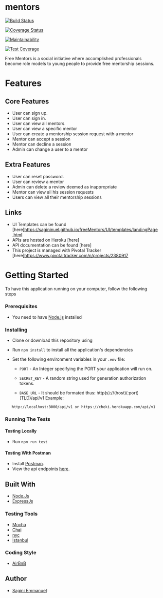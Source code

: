 # mentors

[![Build Status](https://travis-ci.org/sagininuel/mentors.svg?branch=develop)](https://travis-ci.org/sagininuel/mentors)

[![Coverage Status](https://coveralls.io/repos/github/sagininuel/mentors/badge.svg)](https://coveralls.io/github/sagininuel/mentors)

[![Maintainability](https://api.codeclimate.com/v1/badges/7b4058a96bad5c9bfee5/maintainability)](https://codeclimate.com/github/sagininuel/mentors/maintainability)

[![Test Coverage](https://api.codeclimate.com/v1/badges/7b4058a96bad5c9bfee5/test_coverage)](https://codeclimate.com/github/sagininuel/mentors/test_coverage)

Free Mentors is a social initiative where accomplished professionals become role models to young people to provide free mentorship sessions.

# Features

## Core Features

- User can sign up.
- User can sign in.
- User can view all mentors.
- User can view a specific mentor
- User can create a mentorship session request with a mentor
- Mentor can accept a session
- Mentor can decline a session
- Admin can change a user to a mentor

## Extra Features

- User can reset password.
- User can review a mentor
- Admin can delete a review deemed as inappropriate
- Mentor can view all his session requests
- Users can view all their mentorship sessions

## Links

- UI Templates can be found [here]https://sagininuel.github.io/freeMentors/UI/templates/landingPage.html
- APIs are hosted on Heroku [here]
- API documentation can be found [here]
- This project is managed with Pivotal Tracker [here]https://www.pivotaltracker.com/n/projects/2380917

# Getting Started

To have this application running on your computer, follow the following steps

### Prerequisites

- You need to have [Node.js](nodejs.org) installed

### Installing

- Clone or download this repository using
- Run `npm install` to install all the application's dependencies
- Set the following environment variables in your `.env` file:

  - `PORT` - An Integer specifying the PORT your application will run on.

  - `SECRET_KEY` - A random string used for generation authorization tokens.

  - `BASE_URL` - It should be formated thus: http(s)://(host)(:port)(TLD)/api/v1
    Example:

```
   http://localhost:3000/api/v1 or https://cheki.herokuapp.com/api/v1

```

### Running The Tests

#### Testing Locally

- Run `npm run test`

#### Testing With Postman

- Install [Postman](https://getpostman.com).
- View the api endpoints [here](cheki.herokuapp.com/api/v1/docs).

## Built With

- [Node.Js](https://nodejs.org)
- [ExpressJs](https://expressjs.com)

### Testing Tools

- [Mocha](https://www.npmjs.com/package/mocha)
- [Chai](https://www.npmjs.com/package/chai)
- [nyc](https://www.npmjs.com/package/nyc)
- [Istanbul](https://www.npmjs.com/package/istanbul)

### Coding Style

- [AirBnB](https://github.com/airbnb/javascript)

## Author

- [ Sagini Emmanuel ](https://github.com/sagininuel)
